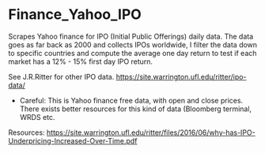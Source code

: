 # Finance_Yahoo_IPO

Scrapes Yahoo finance for IPO (Initial Public Offerings) daily data. The data goes as far back as 2000 and collects IPOs worldwide, I filter the data down to specific countries and compute the average one day return to test if each market has a 12% - 15% first day IPO return.

See J.R.Ritter for other IPO data. https://site.warrington.ufl.edu/ritter/ipo-data/

- Careful: This is Yahoo finance free data, with open and close prices. There exists better resources for this kind of data (Bloomberg terminal, WRDS etc.

Resources:
https://site.warrington.ufl.edu/ritter/files/2016/06/why-has-IPO-Underpricing-Increased-Over-Time.pdf
